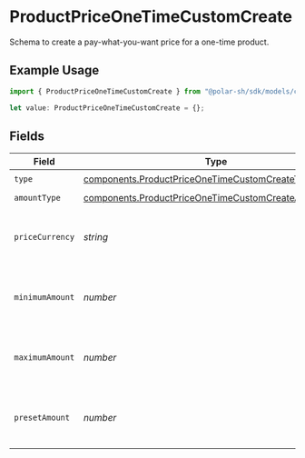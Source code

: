 # ProductPriceOneTimeCustomCreate

Schema to create a pay-what-you-want price for a one-time product.

## Example Usage

```typescript
import { ProductPriceOneTimeCustomCreate } from "@polar-sh/sdk/models/components";

let value: ProductPriceOneTimeCustomCreate = {};
```

## Fields

| Field                                                                                                                        | Type                                                                                                                         | Required                                                                                                                     | Description                                                                                                                  |
| ---------------------------------------------------------------------------------------------------------------------------- | ---------------------------------------------------------------------------------------------------------------------------- | ---------------------------------------------------------------------------------------------------------------------------- | ---------------------------------------------------------------------------------------------------------------------------- |
| `type`                                                                                                                       | [components.ProductPriceOneTimeCustomCreateType](../../models/components/productpriceonetimecustomcreatetype.md)             | :heavy_check_mark:                                                                                                           | N/A                                                                                                                          |
| `amountType`                                                                                                                 | [components.ProductPriceOneTimeCustomCreateAmountType](../../models/components/productpriceonetimecustomcreateamounttype.md) | :heavy_check_mark:                                                                                                           | N/A                                                                                                                          |
| `priceCurrency`                                                                                                              | *string*                                                                                                                     | :heavy_minus_sign:                                                                                                           | The currency. Currently, only `usd` is supported.                                                                            |
| `minimumAmount`                                                                                                              | *number*                                                                                                                     | :heavy_minus_sign:                                                                                                           | The minimum amount the customer can pay.                                                                                     |
| `maximumAmount`                                                                                                              | *number*                                                                                                                     | :heavy_minus_sign:                                                                                                           | The maximum amount the customer can pay.                                                                                     |
| `presetAmount`                                                                                                               | *number*                                                                                                                     | :heavy_minus_sign:                                                                                                           | The initial amount shown to the customer.                                                                                    |